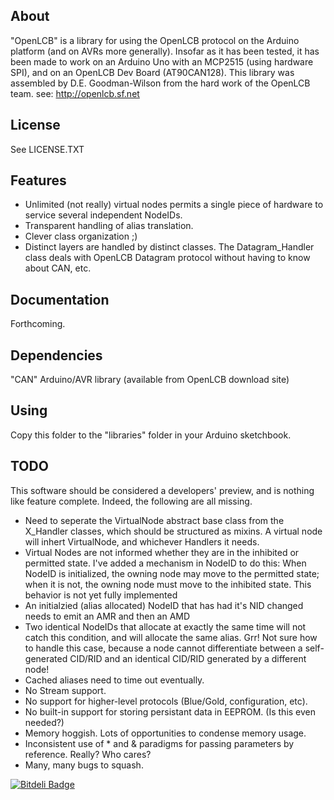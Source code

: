 About
-----
"OpenLCB" is a library for using the OpenLCB protocol on the Arduino platform (and on AVRs more generally). Insofar as it has been tested, it has been made to work on an Arduino Uno with an MCP2515 (using hardware SPI), and on an OpenLCB Dev Board (AT90CAN128).
This library was assembled by D.E. Goodman-Wilson from the hard work of the OpenLCB team.
see: http://openlcb.sf.net

License
-------
See LICENSE.TXT

Features
--------
 * Unlimited (not really) virtual nodes permits a single piece of hardware to service several independent NodeIDs.
 * Transparent handling of alias translation.
 * Clever class organization ;)
 * Distinct layers are handled by distinct classes. The Datagram_Handler class deals with OpenLCB Datagram protocol without having to know about CAN, etc.

Documentation
-------------
Forthcoming.

Dependencies
------------
"CAN" Arduino/AVR library (available from OpenLCB download site)

Using
-----
Copy this folder to the "libraries" folder in your Arduino sketchbook.

TODO
----
This software should be considered a developers' preview, and is nothing like feature complete. Indeed, the following are all missing.
 * Need to seperate the VirtualNode abstract base class from the X_Handler classes, which should be structured as mixins. A virtual node will inhert VirtualNode, and whichever Handlers it needs.
 * Virtual Nodes are not informed whether they are in the inhibited or permitted state. I've added a mechanism in NodeID to do this: When NodeID is initialized, the owning node may move to the permitted state; when it is not, the owning node must move to the inhibited state. This behavior is not yet fully implemented
 * An initialzied (alias allocated) NodeID that has had it's NID changed needs to emit an AMR and then an AMD
 * Two identical NodeIDs that allocate at exactly the same time will not catch this condition, and will allocate the same alias. Grr! Not sure how to handle this case, because a node cannot differentiate between a self-generated CID/RID and an identical CID/RID generated by a different node!
 * Cached aliases need to time out eventually.
 * No Stream support.
 * No support for higher-level protocols (Blue/Gold, configuration, etc).
 * No built-in support for storing persistant data in EEPROM. (Is this even needed?)
 * Memory hoggish. Lots of opportunities to condense memory usage.
 * Inconsistent use of * and & paradigms for passing parameters by reference. Really? Who cares?
 * Many, many bugs to squash.

[![Bitdeli Badge](https://d2weczhvl823v0.cloudfront.net/Railstars/openlcb/trend.png)](https://bitdeli.com/free "Bitdeli Badge")
